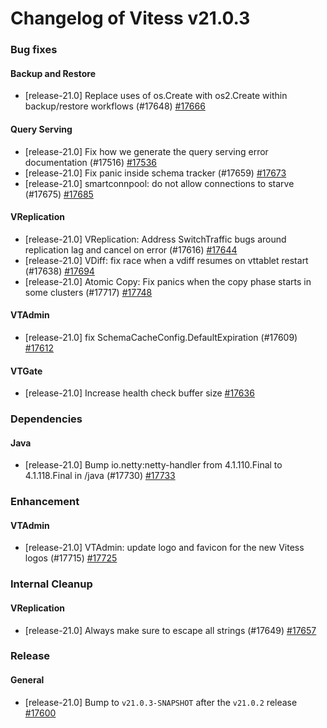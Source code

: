 # Changelog of Vitess v21.0.3

### Bug fixes 
#### Backup and Restore
 * [release-21.0] Replace uses of os.Create with os2.Create within backup/restore workflows (#17648) [#17666](https://github.com/vitessio/vitess/pull/17666) 
#### Query Serving
 * [release-21.0] Fix how we generate the query serving error documentation (#17516) [#17536](https://github.com/vitessio/vitess/pull/17536)
 * [release-21.0] Fix panic inside schema tracker (#17659) [#17673](https://github.com/vitessio/vitess/pull/17673)
 * [release-21.0] smartconnpool: do not allow connections to starve (#17675) [#17685](https://github.com/vitessio/vitess/pull/17685) 
#### VReplication
 * [release-21.0] VReplication: Address SwitchTraffic bugs around replication lag and cancel on error (#17616) [#17644](https://github.com/vitessio/vitess/pull/17644)
 * [release-21.0] VDiff: fix race when a vdiff resumes on vttablet restart (#17638) [#17694](https://github.com/vitessio/vitess/pull/17694)
 * [release-21.0] Atomic Copy: Fix panics when the copy phase starts in some clusters (#17717) [#17748](https://github.com/vitessio/vitess/pull/17748) 
#### VTAdmin
 * [release-21.0] fix SchemaCacheConfig.DefaultExpiration (#17609) [#17612](https://github.com/vitessio/vitess/pull/17612) 
#### VTGate
 * [release-21.0] Increase health check buffer size [#17636](https://github.com/vitessio/vitess/pull/17636)
### Dependencies 
#### Java
 * [release-21.0] Bump io.netty:netty-handler from 4.1.110.Final to 4.1.118.Final in /java (#17730) [#17733](https://github.com/vitessio/vitess/pull/17733)
### Enhancement 
#### VTAdmin
 * [release-21.0] VTAdmin: update logo and favicon for the new Vitess logos (#17715) [#17725](https://github.com/vitessio/vitess/pull/17725)
### Internal Cleanup 
#### VReplication
 * [release-21.0] Always make sure to escape all strings (#17649) [#17657](https://github.com/vitessio/vitess/pull/17657)
### Release 
#### General
 * [release-21.0] Bump to `v21.0.3-SNAPSHOT` after the `v21.0.2` release [#17600](https://github.com/vitessio/vitess/pull/17600)

